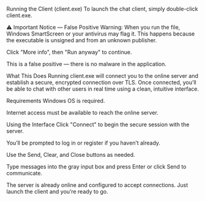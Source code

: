 Running the Client (client.exe)
To launch the chat client, simply double-click client.exe.

⚠️ Important Notice — False Positive Warning:
When you run the file, Windows SmartScreen or your antivirus may flag it. This happens because the executable is unsigned and from an unknown publisher.

Click "More info", then "Run anyway" to continue.

This is a false positive — there is no malware in the application.

What This Does
Running client.exe will connect you to the online server and establish a secure, encrypted connection over TLS. Once connected, you’ll be able to chat with other users in real time using a clean, intuitive interface.

Requirements
Windows OS is required.

Internet access must be available to reach the online server.

Using the Interface
Click "Connect" to begin the secure session with the server.

You’ll be prompted to log in or register if you haven’t already.

Use the Send, Clear, and Close buttons as needed.

Type messages into the gray input box and press Enter or click Send to communicate.

The server is already online and configured to accept connections. Just launch the client and you’re ready to go.
